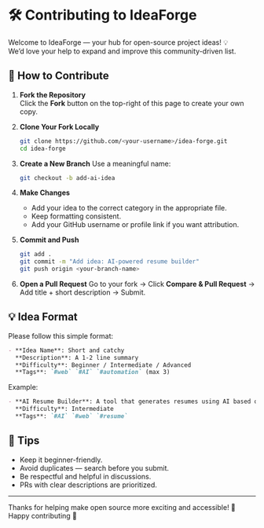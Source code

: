 
# 🛠️ Contributing to IdeaForge

Welcome to IdeaForge — your hub for open-source project ideas! 💡  
We’d love your help to expand and improve this community-driven list.

## 📌 How to Contribute

1. **Fork the Repository**  
   Click the **Fork** button on the top-right of this page to create your own copy.

2. **Clone Your Fork Locally**  
   ```bash
   git clone https://github.com/<your-username>/idea-forge.git
   cd idea-forge
    ```

3. **Create a New Branch**
   Use a meaningful name:

   ```bash
   git checkout -b add-ai-idea
   ```

4. **Make Changes**

   * Add your idea to the correct category in the appropriate file.
   * Keep formatting consistent.
   * Add your GitHub username or profile link if you want attribution.

5. **Commit and Push**

   ```bash
   git add .
   git commit -m "Add idea: AI-powered resume builder"
   git push origin <your-branch-name>
   ```

6. **Open a Pull Request**
   Go to your fork → Click **Compare & Pull Request** → Add title + short description → Submit.

## 💡 Idea Format

Please follow this simple format:

```markdown
- **Idea Name**: Short and catchy  
  **Description**: A 1-2 line summary  
  **Difficulty**: Beginner / Intermediate / Advanced  
  **Tags**: `#web` `#AI` `#automation` (max 3)  
```

Example:

```markdown
- **AI Resume Builder**: A tool that generates resumes using AI based on user input.  
  **Difficulty**: Intermediate  
  **Tags**: `#AI` `#web` `#resume`
```

## 🧼 Tips

* Keep it beginner-friendly.
* Avoid duplicates — search before you submit.
* Be respectful and helpful in discussions.
* PRs with clear descriptions are prioritized.

---

Thanks for helping make open source more exciting and accessible! 🌱
Happy contributing 🚀


